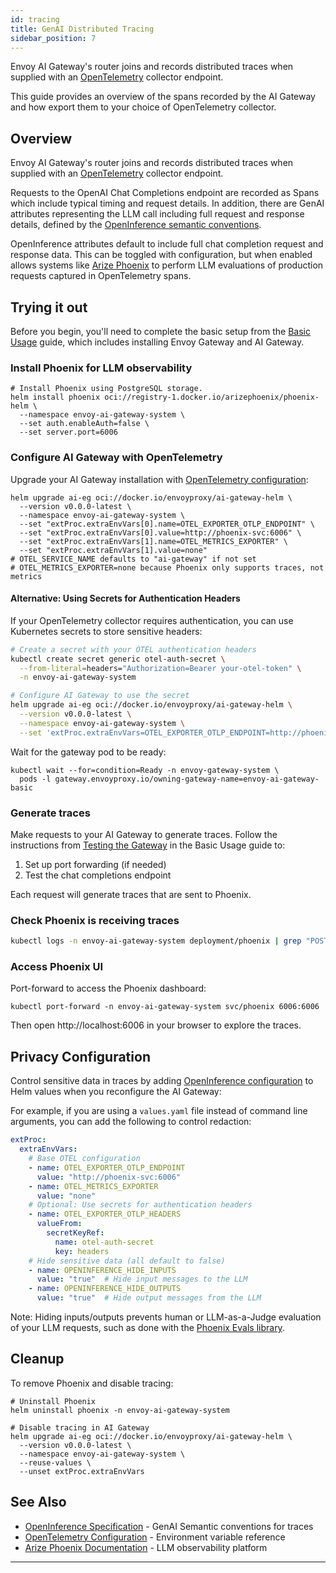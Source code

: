 ```yaml
---
id: tracing
title: GenAI Distributed Tracing
sidebar_position: 7
---
```


Envoy AI Gateway's router joins and records distributed traces when supplied
with an [OpenTelemetry](https://opentelemetry.io/) collector endpoint.

This guide provides an overview of the spans recorded by the AI Gateway and how
export them to your choice of OpenTelemetry collector.

## Overview

Envoy AI Gateway's router joins and records distributed traces when supplied
with an [OpenTelemetry](https://opentelemetry.io/) collector endpoint.

Requests to the OpenAI Chat Completions endpoint are recorded as Spans which
include typical timing and request details. In addition, there are GenAI
attributes representing the LLM call including full request and response
details, defined by the [OpenInference semantic conventions][openinference].

OpenInference attributes default to include full chat completion request and
response data. This can be toggled with configuration, but when enabled allows
systems like [Arize Phoenix][phoenix] to perform LLM evaluations of production
requests captured in OpenTelemetry spans.

## Trying it out

Before you begin, you'll need to complete the basic setup from the
[Basic Usage](/docs/getting-started/basic-usage) guide, which includes
installing Envoy Gateway and AI Gateway.

### Install Phoenix for LLM observability

```shell
# Install Phoenix using PostgreSQL storage.
helm install phoenix oci://registry-1.docker.io/arizephoenix/phoenix-helm \
  --namespace envoy-ai-gateway-system \
  --set auth.enableAuth=false \
  --set server.port=6006
```

### Configure AI Gateway with OpenTelemetry

Upgrade your AI Gateway installation with [OpenTelemetry configuration][otel-config]:
```shell
helm upgrade ai-eg oci://docker.io/envoyproxy/ai-gateway-helm \
  --version v0.0.0-latest \
  --namespace envoy-ai-gateway-system \
  --set "extProc.extraEnvVars[0].name=OTEL_EXPORTER_OTLP_ENDPOINT" \
  --set "extProc.extraEnvVars[0].value=http://phoenix-svc:6006" \
  --set "extProc.extraEnvVars[1].name=OTEL_METRICS_EXPORTER" \
  --set "extProc.extraEnvVars[1].value=none"
# OTEL_SERVICE_NAME defaults to "ai-gateway" if not set
# OTEL_METRICS_EXPORTER=none because Phoenix only supports traces, not metrics
```

#### Alternative: Using Secrets for Authentication Headers

If your OpenTelemetry collector requires authentication, you can use Kubernetes secrets to store sensitive headers:

```bash
# Create a secret with your OTEL authentication headers
kubectl create secret generic otel-auth-secret \
  --from-literal=headers="Authorization=Bearer your-otel-token" \
  -n envoy-ai-gateway-system

# Configure AI Gateway to use the secret
helm upgrade ai-eg oci://docker.io/envoyproxy/ai-gateway-helm \
  --version v0.0.0-latest \
  --namespace envoy-ai-gateway-system \
  --set 'extProc.extraEnvVars=OTEL_EXPORTER_OTLP_ENDPOINT=http://phoenix-svc:6006;OTEL_EXPORTER_OTLP_HEADERS=secretKeyRef {"name":"otel-auth-secret","key":"headers"};OTEL_METRICS_EXPORTER=none'
```

Wait for the gateway pod to be ready:
```shell
kubectl wait --for=condition=Ready -n envoy-gateway-system \
  pods -l gateway.envoyproxy.io/owning-gateway-name=envoy-ai-gateway-basic
```

### Generate traces

Make requests to your AI Gateway to generate traces. Follow the instructions
from [Testing the Gateway](/docs/getting-started/basic-usage#testing-the-gateway)
in the Basic Usage guide to:

1. Set up port forwarding (if needed)
2. Test the chat completions endpoint

Each request will generate traces that are sent to Phoenix.

### Check Phoenix is receiving traces

```bash
kubectl logs -n envoy-ai-gateway-system deployment/phoenix | grep "POST /v1/traces"
```

### Access Phoenix UI

Port-forward to access the Phoenix dashboard:
```shell
kubectl port-forward -n envoy-ai-gateway-system svc/phoenix 6006:6006
```

Then open http://localhost:6006 in your browser to explore the traces.

## Privacy Configuration

Control sensitive data in traces by adding
[OpenInference configuration][openinference-config] to Helm values when you
reconfigure the AI Gateway:

For example, if you are using a `values.yaml` file instead of command line
arguments, you can add the following to control redaction:
```yaml
extProc:
  extraEnvVars:
    # Base OTEL configuration
    - name: OTEL_EXPORTER_OTLP_ENDPOINT
      value: "http://phoenix-svc:6006"
    - name: OTEL_METRICS_EXPORTER
      value: "none"
    # Optional: Use secrets for authentication headers
    - name: OTEL_EXPORTER_OTLP_HEADERS
      valueFrom:
        secretKeyRef:
          name: otel-auth-secret
          key: headers
    # Hide sensitive data (all default to false)
    - name: OPENINFERENCE_HIDE_INPUTS
      value: "true"  # Hide input messages to the LLM
    - name: OPENINFERENCE_HIDE_OUTPUTS
      value: "true"  # Hide output messages from the LLM
```

Note: Hiding inputs/outputs prevents human or LLM-as-a-Judge evaluation of your
LLM requests, such as done with the [Phoenix Evals library][phoenix-evals].

## Cleanup

To remove Phoenix and disable tracing:

```shell
# Uninstall Phoenix
helm uninstall phoenix -n envoy-ai-gateway-system

# Disable tracing in AI Gateway
helm upgrade ai-eg oci://docker.io/envoyproxy/ai-gateway-helm \
  --version v0.0.0-latest \
  --namespace envoy-ai-gateway-system \
  --reuse-values \
  --unset extProc.extraEnvVars
```

## See Also

- [OpenInference Specification][openinference] - GenAI Semantic conventions for traces
- [OpenTelemetry Configuration][otel-config] - Environment variable reference
- [Arize Phoenix Documentation][phoenix] - LLM observability platform

---
[openinference]: https://github.com/Arize-ai/openinference/tree/main/spec
[openinference-config]: https://github.com/Arize-ai/openinference/blob/main/spec/configuration.md
[otel-config]: https://opentelemetry.io/docs/specs/otel/configuration/sdk-environment-variables/
[phoenix]: https://docs.arize.com/phoenix
[phoenix-evals]: https://arize.com/docs/phoenix/evaluation/llm-evals

